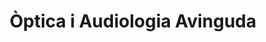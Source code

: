 ---
title: "Òptica i Audiologia Avinguda"
url: /picanya/optica-i-audiologia-avinguda/
shop: Optiker
---